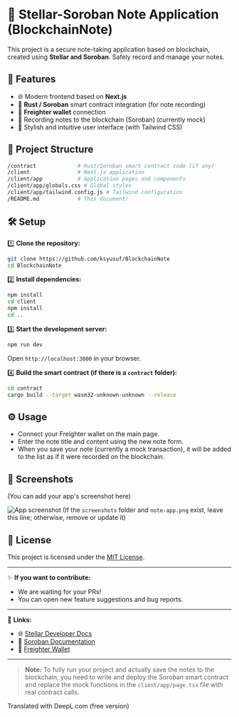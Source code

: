 # 📝 Stellar-Soroban Note Application (BlockchainNote)

This project is a secure note-taking application based on blockchain, created using **Stellar and Soroban**. Safely record and manage your notes.

## 🚀 Features

- 🌐 Modern frontend based on **Next.js**
- 📜 **Rust / Soroban** smart contract integration (for note recording)
- 🔑 **Freighter wallet** connection
- 💾 Recording notes to the blockchain (Soroban) (currently mock)
- 🎨 Stylish and intuitive user interface (with Tailwind CSS)

## 📂 Project Structure

```bash
/contract             # Rust/Soroban smart contract code (if any)
/client               # Next.js application
/client/app           # Application pages and components
/client/app/globals.css # Global styles
/client/app/tailwind.config.js # Tailwind configuration
/README.md            # This document!
```

## 🛠️ Setup

1️⃣ **Clone the repository:**
```bash
git clone https://github.com/ksyusuf/BlockchainNote
cd BlockchainNote
```

2️⃣ **Install dependencies:**
```bash
npm install
cd client
npm install
cd ..
```

3️⃣ **Start the development server:**
```bash
npm run dev
```
Open `http://localhost:3000` in your browser.

4️⃣ **Build the smart contract (if there is a `contract` folder):**
```bash
cd contract
cargo build --target wasm32-unknown-unknown --release
```

## ⚙️ Usage

- Connect your Freighter wallet on the main page.
- Enter the note title and content using the new note form.
- When you save your note (currently a mock transaction), it will be added to the list as if it were recorded on the blockchain.

## 📸 Screenshots

(You can add your app's screenshot here)

![App screenshot](./screenshots/note-app.png)
(If the `screenshots` folder and `note-app.png` exist, leave this line; otherwise, remove or update it)

## 📄 License

This project is licensed under the [MIT License](LICENSE).

---

✨ **If you want to contribute:**  
- We are waiting for your PRs!  
- You can open new feature suggestions and bug reports.

---

🔗 **Links:**
- 🌐 [Stellar Developer Docs](https://developers.stellar.org/docs/)
- 🔧 [Soroban Documentation](https://soroban.stellar.org/docs)
- 💼 [Freighter Wallet](https://freighter.app/)

---

> **Note:** To fully run your project and actually save the notes to the blockchain, you need to write and deploy the Soroban smart contract and replace the mock functions in the `client/app/page.tsx` file with real contract calls.

Translated with DeepL.com (free version)